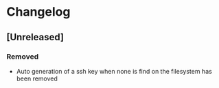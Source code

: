 # Changelog

## [Unreleased]

### Removed

- Auto generation of a ssh key when none is find on the filesystem has been removed
